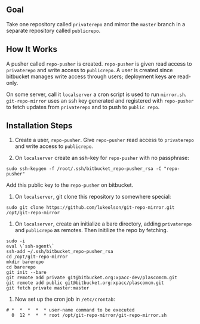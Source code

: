 Goal
---

Take one repository called `privaterepo` and mirror the `master` branch in a separate repository called `publicrepo`.

How It Works
---

A pusher called `repo-pusher` is created.  `repo-pusher` is given read access to `privaterepo` and write access to `publicrepo`.  A user is created since bitbucket manages write access through users; deployment keys are read-only.

On some server, call it `localserver` a cron script is used to run `mirror.sh`.  `git-repo-mirror` uses an ssh key generated and registered with `repo-pusher` to fetch updates from `privaterepo` and to push to `public repo`.

Installation Steps
---
1. Create a user, `repo-pusher`.  Give `repo-pusher` read access to `privaterepo` and write access to `publicrepo`.

1. On `localserver` create an ssh-key for `repo-pusher` with no passphrase:
```
sudo ssh-keygen -f /root/.ssh/bitbucket_repo-pusher_rsa -C "repo-pusher"
```
Add this public key to the `repo-pusher` on bitbucket.

1. On `localserver`, git clone this repository to somewhere special:
```
sudo git clone https://github.com/lukeolson/git-repo-mirror.git /opt/git-repo-mirror
```

1. On `localserver`, create an initialize a bare directory, adding `privaterepo` and `publicrepo` as remotes.  Then initilize the repo by fetching.
```
sudo -i
eval \`ssh-agent\`
ssh-add ~/.ssh/bitbucket_repo-pusher_rsa
cd /opt/git-repo-mirror
mkdir barerepo
cd barerepo
git init --bare
git remote add private git@bitbucket.org:xpacc-dev/plascomcm.git
git remote add public git@bitbucket.org:xpacc/plascomcm.git
git fetch private master:master
```

1. Now set up the cron job in `/etc/crontab`:
```
# *  *  *  *  * user-name command to be executed
  0  12 *  *  * root /opt/git-repo-mirror/git-repo-mirror.sh
```
